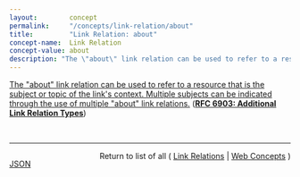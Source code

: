 ```yaml
---
layout:        concept
permalink:     "/concepts/link-relation/about"
title:         "Link Relation: about"
concept-name:  Link Relation
concept-value: about
description: "The \"about\" link relation can be used to refer to a resource that is the subject or topic of the link's context. Multiple subjects can be indicated through the use of multiple \"about\" link relations."
---
```


[The "about" link relation can be used to refer to a resource that is the subject or topic of the link's context. Multiple subjects can be indicated through the use of multiple "about" link relations.](https://datatracker.ietf.org/doc/html/rfc6903#section-2 "Read documentation for Link Relation &#34;about&#34;") (**[RFC 6903: Additional Link Relation Types](/specs/IETF/RFC/6903 "This specification defines a number of additional link relation types that can be used for a range of purposes in a variety of applications types.")**)

<br/>
<hr/>

<p style="float : left"><a href="./about.json" title="JSON representing this particular Web Concept value">JSON</a></p>
<p style="text-align: right">Return to list of all ( <a href="../link-relation/">Link Relations</a> | <a href="../">Web Concepts</a> )</p>
